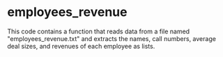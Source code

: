 # employees_revenue
This code contains a function that reads data from a file named "employees_revenue.txt" and extracts the names, call numbers, average deal sizes, and revenues of each employee as lists.
